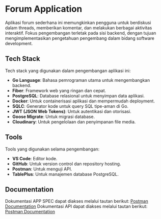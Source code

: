 # Forum Application

Aplikasi forum sederhana ini memungkinkan pengguna untuk berdiskusi dalam threads, memberikan komentar, dan melakukan berbagai aktivitas interaktif. Fokus pengembangan terletak pada sisi backend, dengan tujuan mengimplementasikan pengetahuan pengembang dalam bidang software development.

## Tech Stack
Tech stack yang digunakan dalam pengembangan aplikasi ini:
- **Go Language**: Bahasa pemrograman utama untuk mengembangkan backend.
- **Fiber**: Framework web yang ringan dan cepat.
- **PostgreSQL**: Database relasional untuk menyimpan data aplikasi.
- **Docker**: Untuk containerisasi aplikasi dan mempermudah deployment.
- **SQLC**: Generator kode untuk query SQL tipe-aman di Go.
- **JWT (JSON Web Tokens)**: Untuk autentikasi dan otorisasi.
- **Goose Migrate**: Untuk migrasi database.
- **Cloudinary**: Untuk pengelolaan dan penyimpanan file media.

## Tools
Tools yang digunakan selama pengembangan:
- **VS Code**: Editor kode.
- **GitHub**: Untuk version control dan repository hosting.
- **Postman**: Untuk menguji API.
- **TablePlus**: Untuk manajemen database PostgreSQL.

## Documentation
Dokumentasi APP SPEC dapat diakses melalui tautan berikut:
[Postman Documentation](<(https://topaz-pea-252.notion.site/Forum-APP-Specification-14f5f290c77880eeb4f7c26e7ab9cb7a)>)
Dokumentasi API dapat diakses melalui tautan berikut:
[Postman Documentation](<(https://documenter.getpostman.com/view/29238176/2sAYBd7oER)>)

